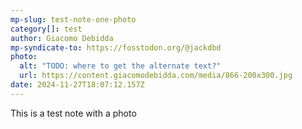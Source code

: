 ```yaml
---
mp-slug: test-note-one-photo
category[]: test
author: Giacomo Debidda
mp-syndicate-to: https://fosstodon.org/@jackdbd
photo:
  alt: "TODO: where to get the alternate text?"
  url: https://content.giacomodebidda.com/media/866-200x300.jpg
date: 2024-11-27T18:07:12.157Z
---
```


This is a test note with a photo